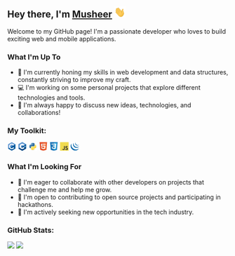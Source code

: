 ## Hey there, I'm [Musheer](https://github.com/Musheer360)  <img src="https://raw.githubusercontent.com/ABSphreak/ABSphreak/master/gifs/Hi.gif" width="25px" height="25px">

Welcome to my GitHub page! I'm a passionate developer who loves to build exciting web and mobile applications.

### What I'm Up To

- 🌱 I'm currently honing my skills in web development and data structures, constantly striving to improve my craft.
- 💻 I'm working on some personal projects that explore different technologies and tools.
- 💬 I'm always happy to discuss new ideas, technologies, and collaborations!

### My Toolkit:

<code><img height="20" src="https://raw.githubusercontent.com/devicons/devicon/master/icons/c/c-original.svg"></code> 
<code><img height="20" src="https://raw.githubusercontent.com/devicons/devicon/master/icons/cplusplus/cplusplus-original.svg"></code> 
<code><img height="20" src="https://raw.githubusercontent.com/devicons/devicon/master/icons/python/python-original.svg"></code> 
<code><img height="20" src="https://raw.githubusercontent.com/devicons/devicon/master/icons/html5/html5-original.svg"></code> 
<code><img height="20" src="https://raw.githubusercontent.com/devicons/devicon/master/icons/css3/css3-original.svg"></code> 
<code><img height="20" src="https://raw.githubusercontent.com/devicons/devicon/master/icons/javascript/javascript-original.svg"></code> 
<code><img height="20" src="https://raw.githubusercontent.com/devicons/devicon/master/icons/jquery/jquery-original.svg"></code> 

### What I'm Looking For

- 💞️ I'm eager to collaborate with other developers on projects that challenge me and help me grow.
- 🤝 I'm open to contributing to open source projects and participating in hackathons.
- 🔎 I'm actively seeking new opportunities in the tech industry.

### GitHub Stats:

<p align="left">
<img height="180em" src="https://github-readme-stats-eight-theta.vercel.app/api?username=Musheer360&show_icons=true&theme=nightowl&include_all_commits=true&count_private=true"/>
<img height="180em" src="https://github-readme-stats-eight-theta.vercel.app/api/top-langs/?username=Musheer360&layout=compact&langs_count=8&theme=nightowl"/>
</p>

<!---
Musheer360/Musheer360 is a ✨ special ✨ repository because its `README.md` (this file) appears on your GitHub profile.
You can click the Preview link to take a look at your changes.
--->
